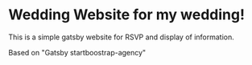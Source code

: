 # Wedding Website for my wedding!

This is a simple gatsby website for RSVP and display of information.

Based on "Gatsby startboostrap-agency"